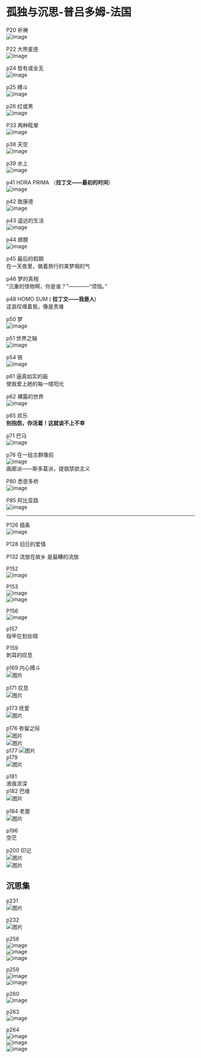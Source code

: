 # 孤独与沉思-普吕多姆-法国
P20  祈祷    
![image](https://user-images.githubusercontent.com/84896436/150068879-32bd5252-d211-40c5-9013-e1649b413b06.png)

P22  大熊星座    
![image](https://user-images.githubusercontent.com/84896436/150068974-9f6c82b7-e2a2-47c6-8ac4-b179a621063e.png)

p24  皆有或全无    
![image](https://user-images.githubusercontent.com/84896436/150069133-c29977c5-fb8e-4bc9-8a4d-1ee2410f059c.png)


p25  搏斗  
![image](https://user-images.githubusercontent.com/84896436/150086195-1b12e0bc-ff6b-42a6-95f7-cd2dff139780.png)

p26  红或黑  
![image](https://user-images.githubusercontent.com/84896436/150086355-af388205-db15-482a-bf74-8c2bebcad9ff.png)

P33 两种眩晕  
![image](https://user-images.githubusercontent.com/84896436/150086922-2bd0224b-b4e8-48e5-ad75-5795ada289a9.png)       

p38  天空  
![image](https://user-images.githubusercontent.com/84896436/150087387-c2c3d8a5-d281-479e-9238-0fe6486a41a9.png)

p39  水上  
![image](https://user-images.githubusercontent.com/84896436/150087509-10b0a731-6af5-42c9-b559-e0bebb33536e.png)

p41 HORA PRIMA （__拉丁文——最初的时间__）  
![image](https://user-images.githubusercontent.com/84896436/150087806-0ad14417-d8d3-4357-a067-aaeba83a231f.png)

p42  致康德  
![image](https://user-images.githubusercontent.com/84896436/150087882-14a65dc1-a453-4995-bb69-4ebad25dd668.png)

p43  遥远的生活   
![image](https://user-images.githubusercontent.com/84896436/150088074-e761d6e0-08e5-4137-8893-05f0db87d118.png)

p44  翅膀  
![image](https://user-images.githubusercontent.com/84896436/150088180-e32e2403-90d3-403e-801c-eb4370b128b3.png)

p45 最后的假期  
在一天夜里，做着旅行的美梦咽的气

p46 梦的真相  
“沉重的怪物啊，你是谁？”————“烦恼。”

p48 HOMO SUM ( __拉丁文——我是人__)  
这哀叹缠着我，像是责难 
 
p50 梦    
![image](https://user-images.githubusercontent.com/84896436/150088893-c2ff2ccf-e9fb-452a-8e76-fa3fc6f64f25.png)

p51 世界之轴  
![image](https://user-images.githubusercontent.com/84896436/150089120-817e939a-71d2-4c38-bfcd-fe8c7d5cfcc4.png)

p54 铁  
![image](https://user-images.githubusercontent.com/84896436/150089229-6440abc9-d82e-4dac-a6ca-35ab6df5250b.png)

p61 逼真如实的画    
使我爱上她的每一缕阳光

p62 裸露的世界  
![image](https://user-images.githubusercontent.com/84896436/150089498-212023f8-0af7-4648-a028-4e2a34b9c030.png)

p65  欢乐  
__别抱怨，你活着！这就谈不上不幸__  

p71  巴马  
![image](https://user-images.githubusercontent.com/84896436/150091190-91a5c081-25a1-4850-872b-4df3c175dc70.png)

p76 在一组古群像前  
![image](https://user-images.githubusercontent.com/84896436/150091371-c472c14f-1d35-4180-9f2b-96f49f219ebf.png)  
画廊派——斯多葛派，提倡禁欲主义   

P80 悉思多桥  
![image](https://user-images.githubusercontent.com/84896436/150091679-71e146e3-d2ef-4916-b93f-1cdf344299d5.png)

P85  阿比亚路  
![image](https://user-images.githubusercontent.com/84896436/150091784-6dac4bb5-cf9e-42fe-9ecf-29a4ea869f61.png)


***
P126 插条  
![image](https://user-images.githubusercontent.com/84896436/150096447-3f9271a9-409a-4fe5-b5a8-57f9c9a58514.png)

P128
旧日的爱情

P132
流放在故乡 是最糟的流放

P152  
![image](https://user-images.githubusercontent.com/84896436/150096085-e5119f05-4454-45ad-8fb2-3e62a47bc526.png)

P153    
![image](https://user-images.githubusercontent.com/84896436/150096128-29071b08-06a8-40c8-9bf2-dfb18c72c5ce.png)  
![image](https://user-images.githubusercontent.com/84896436/150096157-015320f2-568e-475a-965b-73f9bf1a790c.png)

P156  
![image](https://user-images.githubusercontent.com/84896436/150096186-8cf67cc4-eb49-41c8-b81d-e29322a2e75c.png)

p157  
指甲在划丝绸  

P159  
刺耳的叹息  

p169  内心搏斗  
![图片](https://user-images.githubusercontent.com/84896436/150108653-8ba4232c-2d7d-4492-8295-cc80a0efbcd3.png)

p171 叹息    
![图片](https://user-images.githubusercontent.com/84896436/150108566-1925d3a6-367f-4e37-a34d-d0cbdafa3bb9.png)

p173 抚爱  
![图片](https://user-images.githubusercontent.com/84896436/150109035-34e08c7c-6731-4144-b05e-2f271e3f3924.png)

p176 弥留之际  
![图片](https://user-images.githubusercontent.com/84896436/150109370-10b952bf-0957-4c98-84d1-2281b3793b87.png)    
![图片](https://user-images.githubusercontent.com/84896436/150109450-28771745-7f8f-4320-a4b2-06b6c9fbee68.png)  
p177
![图片](https://user-images.githubusercontent.com/84896436/150109583-aa8ee374-2015-4ae3-8ade-389f69cbccd5.png)  
p179  
![图片](https://user-images.githubusercontent.com/84896436/150109785-73e7966b-ca54-45cd-9384-95269e559411.png)  

p181  
液痕浓深  
p182 巴维    
![图片](https://user-images.githubusercontent.com/84896436/150110607-0e9a4431-6c23-4aab-8dc3-1498badf709d.png)

p184 老屋  
![图片](https://user-images.githubusercontent.com/84896436/150110768-076fd6e4-8350-43b3-80b4-6e819564a876.png)  

p196   
空茫  

p200 印记   
![图片](https://user-images.githubusercontent.com/84896436/150111889-a4cc1be0-baf4-4c37-819c-cc8de8361732.png)  
![图片](https://user-images.githubusercontent.com/84896436/150112031-a2dfd9ae-0ca5-49cb-bf59-b24109cdf038.png)


## 沉思集  
p231  
![图片](https://user-images.githubusercontent.com/84896436/150112647-8f126ec7-3802-4d0e-adbf-6fc9a7f1dfc8.png)

p232  
![图片](https://user-images.githubusercontent.com/84896436/150112772-16334fc9-053f-4da6-960e-d21dfc85f582.png)

p256  
![image](https://user-images.githubusercontent.com/84896436/150278716-c0b29f6d-b775-484d-8207-4071a5b28646.png)  
![image](https://user-images.githubusercontent.com/84896436/150279015-c648cc60-f354-4379-b7fc-24b464835c87.png)  
![image](https://user-images.githubusercontent.com/84896436/150279270-9bd53d38-d7e6-4d35-8484-95581121b806.png)  

p259  
![image](https://user-images.githubusercontent.com/84896436/150279579-fea72cd6-5263-43d0-9512-9ce6fb14355a.png)  
![image](https://user-images.githubusercontent.com/84896436/150279622-2b9d2c48-734e-425c-ae77-8bc6ebb098e7.png)

p260  
![image](https://user-images.githubusercontent.com/84896436/150280413-a84d031a-0212-434f-8890-8611a9fa6c99.png)

p263  
![image](https://user-images.githubusercontent.com/84896436/150281063-f20cb9f8-ffe7-4577-aa05-4f332d9dab71.png)

p264  
![image](https://user-images.githubusercontent.com/84896436/150281175-07640412-f917-43ea-af02-4f7e39b01fa3.png)  
![image](https://user-images.githubusercontent.com/84896436/150281243-8c983c89-f862-4124-b106-d966c1a943c6.png)  
![image](https://user-images.githubusercontent.com/84896436/150281282-7af4047f-1bf7-494a-a1d2-c5b0be432192.png)









































